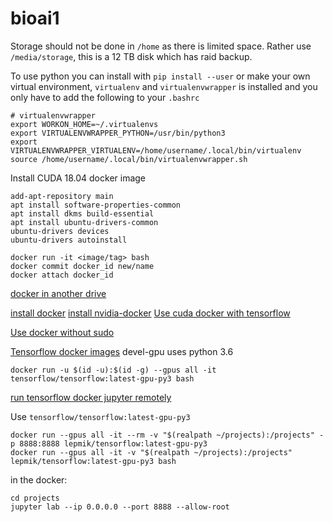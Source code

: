 # bioai1
Storage should not be done in `/home` as there is limited space. Rather use `/media/storage`, this is a 12 TB disk which has raid backup.

To use python you can install with `pip install --user` or make your own virtual environment, `virtualenv` and `virtualenvwrapper` is installed and you only have to add the following to your `.bashrc`

```
# virtualenvwrapper
export WORKON_HOME=~/.virtualenvs
export VIRTUALENVWRAPPER_PYTHON=/usr/bin/python3
export VIRTUALENVWRAPPER_VIRTUALENV=/home/username/.local/bin/virtualenv
source /home/username/.local/bin/virtualenvwrapper.sh
```

Install CUDA 18.04 docker image

```
add-apt-repository main
apt install software-properties-common
apt install dkms build-essential
apt install ubuntu-drivers-common
ubuntu-drivers devices
ubuntu-drivers autoinstall
```

```
docker run -it <image/tag> bash
docker commit docker_id new/name
docker attach docker_id
```
[docker in another drive](https://www.guguweb.com/2019/02/07/how-to-move-docker-data-directory-to-another-location-on-ubuntu/)

[install docker](https://docs.docker.com/engine/install/ubuntu/)
[install nvidia-docker](https://github.com/NVIDIA/nvidia-docker)
[Use cuda docker with tensorflow](https://www.tensorflow.org/install/docker)

[Use docker without sudo](https://docs.docker.com/engine/install/linux-postinstall/)

[Tensorflow docker images](https://hub.docker.com/r/tensorflow/tensorflow/)
devel-gpu uses python 3.6
```
docker run -u $(id -u):$(id -g) --gpus all -it tensorflow/tensorflow:latest-gpu-py3 bash
```
[run tensorflow docker jupyter remotely](https://medium.com/@lucasrg/using-jupyter-notebook-running-on-a-remote-docker-container-via-ssh-ea2c3ebb9055)

Use `tensorflow/tensorflow:latest-gpu-py3`

```
docker run --gpus all -it --rm -v "$(realpath ~/projects):/projects" -p 8888:8888 lepmik/tensorflow:latest-gpu-py3
docker run --gpus all -it -v "$(realpath ~/projects):/projects" lepmik/tensorflow:latest-gpu-py3 bash
```
in the docker:
```
cd projects
jupyter lab --ip 0.0.0.0 --port 8888 --allow-root
```
